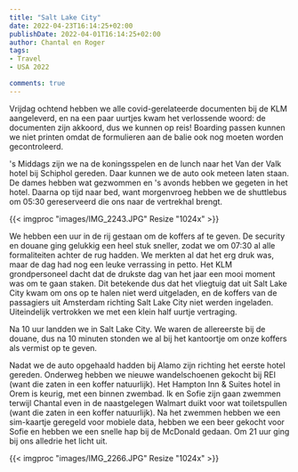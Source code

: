 ```yaml
---
title: "Salt Lake City"
date: 2022-04-23T16:14:25+02:00
publishDate: 2022-04-01T16:14:25+02:00
author: Chantal en Roger
tags:
- Travel
- USA 2022

comments: true
---
```


Vrijdag ochtend hebben we alle covid-gerelateerde documenten bij de KLM aangeleverd, en na een paar uurtjes kwam het verlossende woord: de documenten zijn akkoord, dus we kunnen op reis! Boarding passen kunnen we niet printen omdat de formulieren aan de balie ook nog moeten worden gecontroleerd.

's Middags zijn we na de koningsspelen en de lunch naar het Van der Valk hotel bij Schiphol gereden. Daar kunnen we de auto ook meteen laten staan. De dames hebben wat gezwommen en 's avonds hebben we gegeten in het hotel. Daarna op tijd naar bed, want morgenvroeg hebben we de shuttlebus om 05:30 gereserveerd die ons naar de vertrekhal brengt.

{{< imgproc "images/IMG_2243.JPG" Resize "1024x" >}}

We hebben een uur in de rij gestaan om de koffers af te geven. De security en douane ging gelukkig een heel stuk sneller, zodat we om 07:30 al alle formaliteiten achter de rug hadden. We merkten al dat het erg druk was, maar de dag had nog een leuke verrassing in petto. Het KLM grondpersoneel dacht dat de drukste dag van het jaar een mooi moment was om te gaan staken. Dit betekende dus dat het vliegtuig dat uit Salt Lake City kwam om ons op te halen niet werd uitgeladen, en de koffers van de passagiers uit Amsterdam richting Salt Lake City niet werden ingeladen. Uiteindelijk vertrokken we met een klein half uurtje vertraging.

Na 10 uur landden we in Salt Lake City. We waren de allereerste bij de douane, dus na 10 minuten stonden we al bij het kantoortje om onze koffers als vermist op te geven.

Nadat we de auto opgehaald hadden bij Alamo zijn richting het eerste hotel gereden. Onderweg hebben we nieuwe wandelschoenen gekocht bij REI (want die zaten in een koffer natuurlijk). Het Hampton Inn & Suites hotel in Orem is keurig, met een binnen zwembad. Ik en Sofie zijn gaan zwemmen terwijl Chantal even in de naastgelegen Walmart duikt voor wat toiletspullen (want die zaten in een koffer natuurlijk). Na het zwemmen hebben we een sim-kaartje geregeld voor mobiele data, hebben we een beer gekocht voor Sofie en hebben we een snelle hap bij de McDonald gedaan. Om 21 uur ging bij ons alledrie het licht uit.

{{< imgproc "images/IMG_2266.JPG" Resize "1024x" >}}

